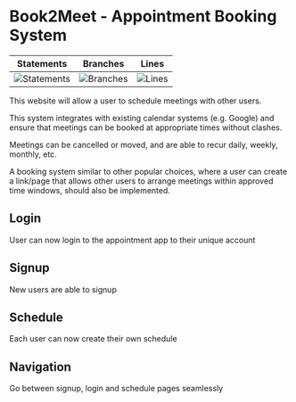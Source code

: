 # Book2Meet - Appointment Booking System

| Statements                  | Branches                | Lines             |
| --------------------------- | ----------------------- | ----------------- |
| ![Statements](https://img.shields.io/badge/statements-96.55%25-brightgreen.svg?style=flat) | ![Branches](https://img.shields.io/badge/branches-100%25-brightgreen.svg?style=flat) | ![Lines](https://img.shields.io/badge/lines-96.55%25-brightgreen.svg?style=flat) |

This website will allow a user to schedule meetings with other
users. 

This system integrates with existing calendar systems (e.g.
Google) and ensure that meetings can be booked at appropriate times
without clashes. 

Meetings can be cancelled or moved, and are
able to recur daily, weekly, monthly, etc. 

A booking system similar to
other popular choices, where a user can create a link/page that allows other users to
arrange meetings within approved time windows, should also be
implemented.

## Login
User can now login to the appointment app to their unique account
## Signup
New users are able to signup
## Schedule
Each user can now create their own schedule
## Navigation
Go between signup, login and schedule pages seamlessly
